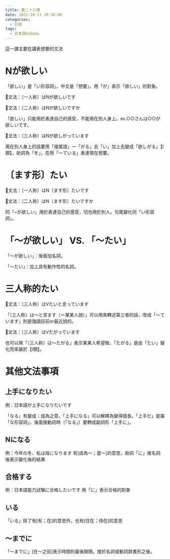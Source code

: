 ```yaml
---
title: 第二十三課 
date: 2022-10-11 19:38:00
categories:
  - 日語
tags:
  - 日本語GoGoGo
---
```

這一課主要在講表想要的文法

# Nが欲しい
「欲しい」是「い形容詞」，中文是「想要」。用「が」表示「欲しい」的對象。

📖文法：〔一人称〕はNが欲しいです

📖文法：〔二人称〕はNが欲しいですか

「欲しい」只能用於表達自己的感受，不能用在別人身上。ex.○○さんは○○が欲しいです。

📖文法：〔三人称〕はNが欲しがっています

用在別人身上的話要用「接尾語」ー「がる」去「い」加上去變成「欲しがる」【Ⅰ類】，助詞為「を」，在用「～ている」表達現在想要。

# 〔ます形〕たい
📖文法：〔一人称〕はN〔ます形〕たいです

📖文法：〔二人称〕はN〔ます形〕たいですか

同「~が欲しい」用於表達自己的感受，切勿用於別人。句尾變化同「い形容詞」。

# 「～が欲しい」 VS. 「～たい」
「～が欲しい」：後面加名詞。

「～たい」：加上具有動作性的名詞。

# 三人称的たい
📖文法：〔三人称〕はVたいと言っています

「〔三人称〕は～と言ます（＝某某人說）」可以用來轉述第三者的話，改成「～ています」則是強調目前or最近說的。

📖文法：〔三人称〕はVたがっています

也可以用「〔三人称〕は～たがる」表示某某人希望做，「たがる」是由「たい」變化而來屬於【Ⅰ類】。

# 其他文法事項

## 上手になりたい
例：日本語が上手になりたいです

「なる」有變成；成為之意。「上手になる」可以解釋為變得擅長。「上手だ」是屬「な形容詞」，後面接動詞時（「なる」）要轉成副詞形「上手に」。

## Nになる
例：今年の冬、私は母になります
有\[成為～；當～\]的意思，助詞「に」接名詞後表示變化後的結果

## 合格する
例：日本語能力試験に合格したいです
用「に」表示合格的對象

## いる
「いる」除了有\[有；在\]的意思外，也有\[住在；待在\]的意思

## ～までに
「～までに」\[在～之前\]表示時間的最後期限。接於名詞或動詞辞書形之後。